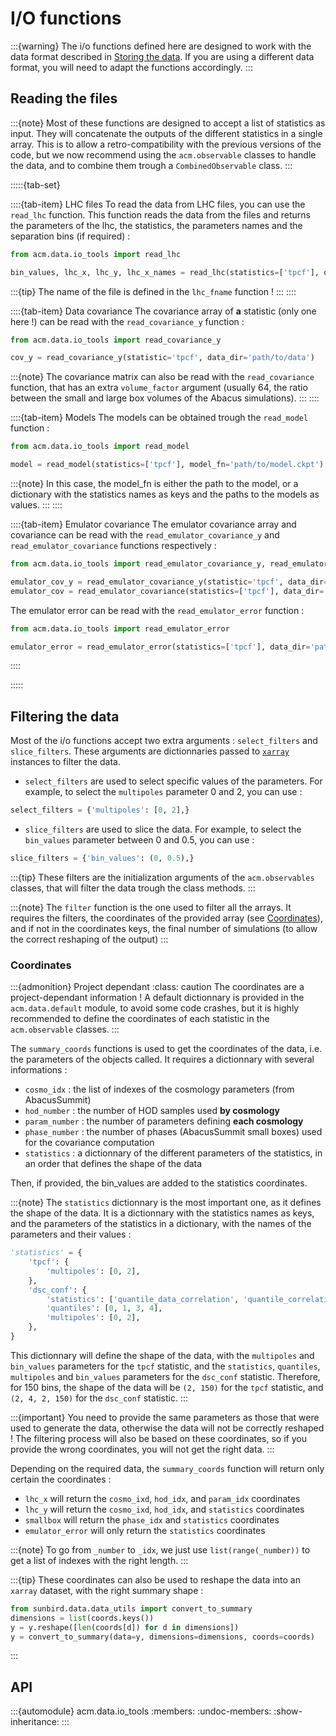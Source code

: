 # I/O functions

:::{warning}
The i/o functions defined here are designed to work with the data format described in [Storing the data](../code/data). If you are using a different data format, you will need to adapt the functions accordingly.
:::

## Reading the files

:::{note}
Most of these functions are designed to accept a list of statistics as input. They will concatenate the outputs of the different statistics in a single array.
This is to allow a retro-compatibility with the previous versions of the code, but we now recommend using the `acm.observable` classes to handle the data, and to combine them trough a `CombinedObservable` class.
:::

:::::{tab-set}

::::{tab-item} LHC files
To read the data from LHC files, you can use the `read_lhc` function. This function reads the data from the files and returns the parameters of the lhc, the statistics, the parameters names and the separation bins (if required) : 
```python
from acm.data.io_tools import read_lhc

bin_values, lhc_x, lhc_y, lhc_x_names = read_lhc(statistics=['tpcf'], data_dir='path/to/data', return_sep=True)
```
:::{tip}
The name of the file is defined in the `lhc_fname` function !
:::
::::

::::{tab-item} Data covariance
The covariance array of **a** statistic (only one here !) can be read with the `read_covariance_y` function : 

```python
from acm.data.io_tools import read_covariance_y

cov_y = read_covariance_y(statistic='tpcf', data_dir='path/to/data')
```

:::{note}
The covariance matrix can also be read with the `read_covariance` function, that has an extra `volume_factor` argument (usually 64, the ratio between the small and large box volumes of the Abacus simulations).
:::
::::

::::{tab-item} Models
The models can be obtained trough the `read_model` function : 

```python
from acm.data.io_tools import read_model

model = read_model(statistics=['tpcf'], model_fn='path/to/model.ckpt')
```

:::{note}
In this case, the model_fn is either the path to the model, or a dictionary with the statistics names as keys and the paths to the models as values.
:::
::::

::::{tab-item} Emulator covariance
The emulator covariance array and covariance can be read with the `read_emulator_covariance_y` and `read_emulator_covariance` functions respectively : 

```python
from acm.data.io_tools import read_emulator_covariance_y, read_emulator_covariance

emulator_cov_y = read_emulator_covariance_y(statistic='tpcf', data_dir='path/to/data')
emulator_cov = read_emulator_covariance(statistics=['tpcf'], data_dir='path/to/data')
```

The emulator error can be read with the `read_emulator_error` function : 

```python
from acm.data.io_tools import read_emulator_error

emulator_error = read_emulator_error(statistics=['tpcf'], data_dir='path/to/data')
```
::::

:::::


## Filtering the data

Most of the i/o functions accept two extra arguments : `select_filters` and `slice_filters`. These arguments are dictionnaries passed to [`xarray`](https://xarray.dev/) instances to filter the data.

- `select_filters` are used to select specific values of the parameters. For example, to select the `multipoles` parameter 0 and 2, you can use : 
```python
select_filters = {'multipoles': [0, 2],}
```
- `slice_filters` are used to slice the data. For example, to select the `bin_values` parameter between 0 and 0.5, you can use : 
```python
slice_filters = {'bin_values': (0, 0.5),}
```

:::{tip}
These filters are the initialization arguments of the `acm.observables` classes, that will filter the data trough the class methods.
:::

:::{note}
The `filter` function is the one used to filter all the arrays. It requires the filters, the coordinates of the provided array (see [Coordinates](#coordinates)), and if not in the coordinates keys, the final number of simulations (to allow the correct reshaping of the output)
:::


### Coordinates

:::{admonition} Project dependant
:class: caution
The coordinates are a project-dependant information ! A default dictionnary is provided in the `acm.data.default` module, to avoid some code crashes, but it is highly recommended to define the coordinates of each statistic in the `acm.observable` classes.
:::

The `summary_coords` functions is used to get the coordinates of the data, i.e. the parameters of the objects called.
It requires a dictionnary with several informations :

- `cosmo_idx` : the list of indexes of the cosmology parameters (from AbacusSummit) 
- `hod_number` : the number of HOD samples used **by cosmology**
- `param_number` : the number of parameters defining **each cosmology**
- `phase_number` : the number of phases (AbacusSummit small boxes) used for the covariance computation
- `statistics` : a dictionnary of the different parameters of the statistics, in an order that defines the shape of the data

Then, if provided, the bin_values are added to the statistics coordinates.

:::{note}
The `statistics` dictionnary is the most important one, as it defines the shape of the data. It is a dictionnary with the statistics names as keys, and the parameters of the statistics in a dictionary, with the names of the parameters and their values : 

```python
'statistics' = {
    'tpcf': {
        'multipoles': [0, 2],
    },
    'dsc_conf': {
        'statistics': ['quantile_data_correlation', 'quantile_correlation'],
        'quantiles': [0, 1, 3, 4],
        'multipoles': [0, 2],
    },
}
```
This dictionnary will define the shape of the data, with the `multipoles` and `bin_values` parameters for the `tpcf` statistic, and the `statistics`, `quantiles`, `multipoles` and `bin_values` parameters for the `dsc_conf` statistic.
Therefore, for 150 bins, the shape of the data will be `(2, 150)` for the `tpcf` statistic, and `(2, 4, 2, 150)` for the `dsc_conf` statistic.
:::

:::{important}
You need to provide the same parameters as those that were used to generate the data, otherwise the data will not be correctly reshaped ! 
The filtering process will also be based on these coordinates, so if you provide the wrong coordinates, you will not get the right data.
:::

Depending on the required data, the `summary_coords` function will return only certain the coordinates : 
- `lhc_x` will return the `cosmo_ixd`, `hod_idx`, and `param_idx` coordinates
- `lhc_y` will return the `cosmo_ixd`, `hod_idx`, and `statistics` coordinates 
- `smallbox` will return the `phase_idx` and `statistics` coordinates
- `emulator_error` will only return the `statistics` coordinates

:::{note}
To go from `_number` to `_idx`, we just use `list(range(_number))` to get a list of indexes with the right length.
:::

:::{tip}
These coordinates can also be used to reshape the data into an `xarray` dataset, with the right summary shape : 

```python
from sunbird.data.data_utils import convert_to_summary
dimensions = list(coords.keys())
y = y.reshape([len(coords[d]) for d in dimensions])
y = convert_to_summary(data=y, dimensions=dimensions, coords=coords)
```	
:::

## API

:::{automodule} acm.data.io_tools
:members:
:undoc-members:
:show-inheritance:
:::
